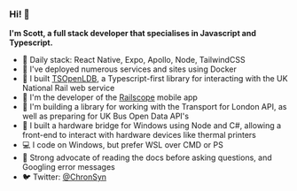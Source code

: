 ### Hi! :wave:

**I'm Scott, a full stack developer that specialises in Javascript and Typescript.**

 - :page_facing_up: Daily stack: React Native, Expo, Apollo, Node, TailwindCSS
 - :whale: I've deployed numerous services and sites using Docker
 - :station: I built [TSOpenLDB](https://github.com/ChronSyn/TSOpenLDB), a Typescript-first library for interacting with the UK National Rail web service
 - :train2: I'm the developer of the [Railscope](https://play.google.com/store/apps/details?id=com.iocube.pantherV2) mobile app
 - :tram: I'm building a library for working with the Transport for London API, as well as preparing for UK Bus Open Data API's
 - :wrench: I built a hardware bridge for Windows using Node and C#, allowing a front-end to interact with hardware devices like thermal printers
 - :computer: I code on Windows, but prefer WSL over CMD or PS
 - :book: Strong advocate of reading the docs before asking questions, and Googling error messages
 - :bird: Twitter: [@ChronSyn](https://twitter.com/ChronSyn)

